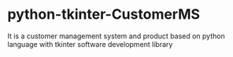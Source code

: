 # python-tkinter-CustomerMS
It is a customer management system and product based on python language with tkinter software development library
